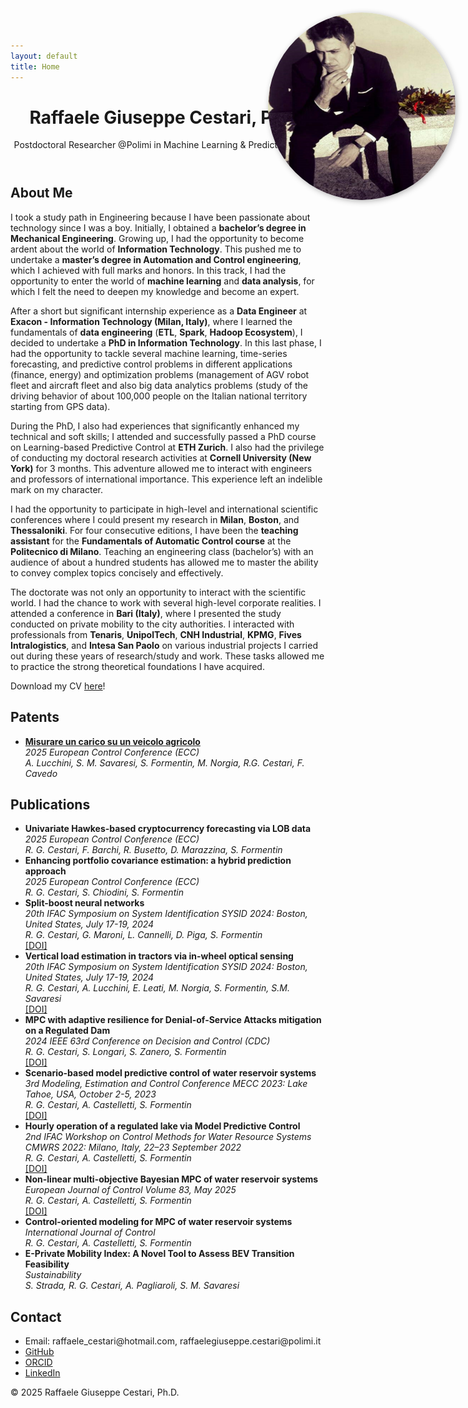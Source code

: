 ```yaml
---
layout: default
title: Home
---
```


<!-- Embedded CSS -->
<style>
  .profile-img {
    position: fixed;
    top: 20px;
    right: 20px;
    height: 300px;
    width: 300px;
    border-radius: 50%; /* Optional: makes the picture round */
    box-shadow: 2px 2px 10px rgba(0, 0, 0, 0.3); /* Optional: adds a shadow effect */
  }
</style>

<header>
  <h1>Raffaele Giuseppe Cestari, Ph.D.</h1>
  <p>Postdoctoral Researcher @Polimi in Machine Learning & Predictive Control</p>
</header>

<section id="about">
  <h2>About Me</h2>
  <img src="assets/images/profile.png" alt="Profile picture" class="profile-img">

  <p>I took a study path in Engineering because I have been passionate about technology since I was a boy. Initially, I obtained a <strong>bachelor’s degree in Mechanical Engineering</strong>. Growing up, I had the opportunity to become ardent about the world of <strong>Information Technology</strong>. This pushed me to undertake a <strong>master’s degree in Automation and Control engineering</strong>, which I achieved with full marks and honors. In this track, I had the opportunity to enter the world of <strong>machine learning</strong> and <strong>data analysis</strong>, for which I felt the need to deepen my knowledge and become an expert.</p>
  <p>After a short but significant internship experience as a <strong>Data Engineer</strong> at <strong>Exacon - Information Technology (Milan, Italy)</strong>, where I learned the fundamentals of <strong>data engineering</strong> (<strong>ETL</strong>, <strong>Spark</strong>, <strong>Hadoop Ecosystem</strong>), I decided to undertake a <strong>PhD in Information Technology</strong>. In this last phase, I had the opportunity to tackle several machine learning, time-series forecasting, and predictive control problems in different applications (finance, energy) and optimization problems (management of AGV robot fleet and aircraft fleet and also big data analytics problems (study of the driving behavior of about 100,000 people on the Italian national territory starting from GPS data).</p>

  <p>During the PhD, I also had experiences that significantly enhanced my technical and soft skills; I attended and successfully passed a PhD course on Learning-based Predictive Control at <strong>ETH Zurich</strong>. I also had the privilege of conducting my doctoral research activities at <strong>Cornell University (New York)</strong> for 3 months. This adventure allowed me to interact with engineers and professors of international importance. This experience left an indelible mark on my character.</p>

  <p>I had the opportunity to participate in high-level and international scientific conferences where I could present my research in <strong>Milan</strong>, <strong>Boston</strong>, and <strong>Thessaloniki</strong>. For four consecutive editions, I have been the <strong>teaching assistant</strong> for the <strong>Fundamentals of Automatic Control course</strong> at the <strong>Politecnico di Milano</strong>. Teaching an engineering class (bachelor’s) with an audience of about a hundred students has allowed me to master the ability to convey complex topics concisely and effectively.</p>

  <p>The doctorate was not only an opportunity to interact with the scientific world. I had the chance to work with several high-level corporate realities. I attended a conference in <strong>Bari (Italy)</strong>, where I presented the study conducted on private mobility to the city authorities. I interacted with professionals from <strong>Tenaris</strong>, <strong>UnipolTech</strong>, <strong>CNH Industrial</strong>, <strong>KPMG</strong>, <strong>Fives Intralogistics</strong>, and <strong>Intesa San Paolo</strong> on various industrial projects I carried out during these years of research/study and work. These tasks allowed me to practice the strong theoretical foundations I have acquired.</p>

  <p>Download my CV <a href="assets/docs/CV.pdf" target="_blank">here</a>!</p>
</section>

<section id="patents">
  <h2>Patents</h2>
  <ul>
    <li>
      <a href="https://hdl.handle.net/11311/1282026"><strong>Misurare un carico su un veicolo agricolo</strong><br></a>
      <em>2025 European Control Conference (ECC)</em><br>
      <em>A. Lucchini, S. M. Savaresi, S. Formentin, M. Norgia, R.G. Cestari, F. Cavedo</em><br>
    </li>
  </ul>
</section>

<section id="publications">
  <h2>Publications</h2>
  <ul>
    <li>
      <strong>Univariate Hawkes-based cryptocurrency forecasting via LOB data</strong><br>
      <em>2025 European Control Conference (ECC)</em><br>
      <em>R. G. Cestari, F. Barchi, R. Busetto, D. Marazzina, S. Formentin</em><br>
    </li>
    <li>
      <strong>Enhancing portfolio covariance estimation: a hybrid prediction approach</strong><br>
      <em>2025 European Control Conference (ECC)</em><br>
      <em>R. G. Cestari, S. Chiodini, S. Formentin</em><br>
    </li>
    <li>
      <strong>Split-boost neural networks</strong><br>
      <em>20th IFAC Symposium on System Identification SYSID 2024: Boston, United States, July 17-19, 2024</em><br>
      <em>R. G. Cestari, G. Maroni, L. Cannelli, D. Piga, S. Formentin</em><br>
      <a href="https://doi.org/10.1016/j.ifacol.2024.08.535">[DOI]</a>
    </li>
    <li>
      <strong>Vertical load estimation in tractors via in-wheel optical sensing</strong><br>
      <em>20th IFAC Symposium on System Identification SYSID 2024: Boston, United States, July 17-19, 2024</em><br>
      <em>R. G. Cestari, A. Lucchini, E. Leati, M. Norgia, S. Formentin, S.M. Savaresi</em><br>
      <a href="https://doi.org/10.1016/j.ifacol.2024.08.584">[DOI]</a>
    </li>
    <li>
      <strong>MPC with adaptive resilience for Denial-of-Service Attacks mitigation on a Regulated Dam </strong><br>
      <em>2024 IEEE 63rd Conference on Decision and Control (CDC)</em><br>
      <em>R. G. Cestari, S. Longari, S. Zanero, S. Formentin</em><br>
      <a href="https://doi.org/10.1109/CDC56724.2024.10886552">[DOI]</a>
    </li>
    <li>
      <strong>Scenario-based model predictive control of water reservoir systems</strong><br>
      <em>3rd Modeling, Estimation and Control Conference MECC 2023: Lake Tahoe, USA, October 2-5, 2023</em><br>
      <em>R. G. Cestari, A. Castelletti, S. Formentin</em><br>
      <a href="https://doi.org/10.1016/j.ifacol.2023.12.043">[DOI]</a>
    </li>
    <li>
      <strong>Hourly operation of a regulated lake via Model Predictive Control</strong><br>
      <em>2nd IFAC Workshop on Control Methods for Water Resource Systems CMWRS 2022: Milano, Italy, 22–23 September 2022</em><br>
      <em>R. G. Cestari, A. Castelletti, S. Formentin</em><br>
      <a href="https://doi.org/10.1016/j.ifacol.2022.11.002">[DOI]</a>
    </li>
    <li>
      <strong>Non-linear multi-objective Bayesian MPC of water reservoir systems</strong><br>
      <em>European Journal of Control Volume 83, May 2025</em><br>
      <em>R. G. Cestari, A. Castelletti, S. Formentin</em><br>
      <a href="https://doi.org/10.1016/j.ejcon.2025.101205">[DOI]</a>
    </li>
    <li>
      <strong>Control-oriented modeling for MPC of water reservoir systems</strong><br>
      <em>International Journal of Control</em><br>
      <em>R. G. Cestari, A. Castelletti, S. Formentin</em><br>
    </li>
    <li>
      <strong>E-Private Mobility Index: A Novel Tool to Assess BEV Transition Feasibility</strong><br>
      <em>Sustainability</em><br>
      <em>S. Strada, R. G. Cestari, A. Pagliaroli, S. M. Savaresi</em><br>
    </li>
  </ul>
</section>

<section id="contact">
  <h2>Contact</h2>
  <ul>
    <li>Email: raffaele_cestari@hotmail.com, raffaelegiuseppe.cestari@polimi.it</li>
    <li><a href="https://github.com/RaffaeleGiuseppeCestari">GitHub</a></li>
    <li><a href="https://orcid.org/0009-0000-5948-0254">ORCID</a></li>
    <li><a href="www.linkedin.com/in/raffaele-giuseppe-cestari">LinkedIn</a></li>
  </ul>
</section>

<footer>
  <p>&copy; 2025 Raffaele Giuseppe Cestari, Ph.D.</p>
</footer>
